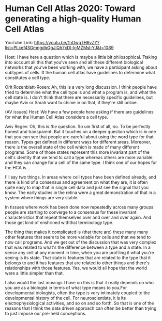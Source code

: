 
# Human Cell Atlas 2020: Toward generating a high-quality Human Cell Atlas

YouTube Link: https://youtu.be/1hOwgTH6vZY?list=PLkef4SGmngdbGgJIQh7xDI-lgMZMsl-YJ&t=1089

Host: I have here a question which is maybe a little bit philosophical. Ttaking into account all this that you've seen and all these
different biological networks that you've been working with, we have a participant asking about subtypes of cells. If the human
cell atlas have guidelines to determine what constitutes a cell type. 

Orit Rozenblatt-Rosen: Ah, this is a very long discussion. I think people have tried to
determine what the cell type is and what a program is, and what the cell state is. I don't think that there are
necessarily specific guidelines, but maybe Aviv or Sarah want to chime in on that, if they're still online. 

(AV issues)
Host: We have a few people here asking if there are guidelines for what the Human Cell Atlas considers a cell type.

Aviv Regev: Oh, this is _the_ question. So um first of all, no. To be perfectly honest and transparent. But it touches on a deeper
question which is in one that you can see that people are careful about using the word type for that reason. 
Types get defined in different ways for different areas. Moreover, there is the overall state of the cell which is made of many
different programs. Some of those states represent this more invariant part of the cell's identity that we tend to call a type whereas others are more variable and they can change for a cell of the same type. 
I think one of our hopes for the HCA is...

I'll say two things.  In areas where cell types have been defined already, and there is kind of a consensus and
agreement on what they are, it is often quite easy to map that in single cell data and just see the signal
that you know. The early studies in the retina were a great demonstration of that in a system where things are very
stable.

In tissues where work has been done now repeatedly across many groups people are starting to converge to a consensus
for these invariant characteristics that repeat themselves over and over and over again. And those get kind of enshrined withthat terminology type. 

The thing that makes it complicated is (that there are) these many many other features that seem to be more variable for cells
and that we tend to now call programs. And we get out of the discussion that was very complex that
was related to what's the difference between a type and a state. 
In a sense any cell at any moment in time, when you are profiling it what you're seeing is its state. That state is features that are related to the type that it belongs to and it has features that are related to other things and there's relationships with
those features. Yes, we would all hope that the world were a little simpler than that. 

I also would the last musings I have on this is that it really depends on who you are as a biologist in terms of what type means to you.For developmental biologists, often the type is very intimately coupled to the developmental history of the cell. For neuroscientists, it is its electrophysiological activities, and so on and so forth. So that is one of the reasons that I think the data driven approach can
often be better than trying to just impose our pre-held conceptions.
